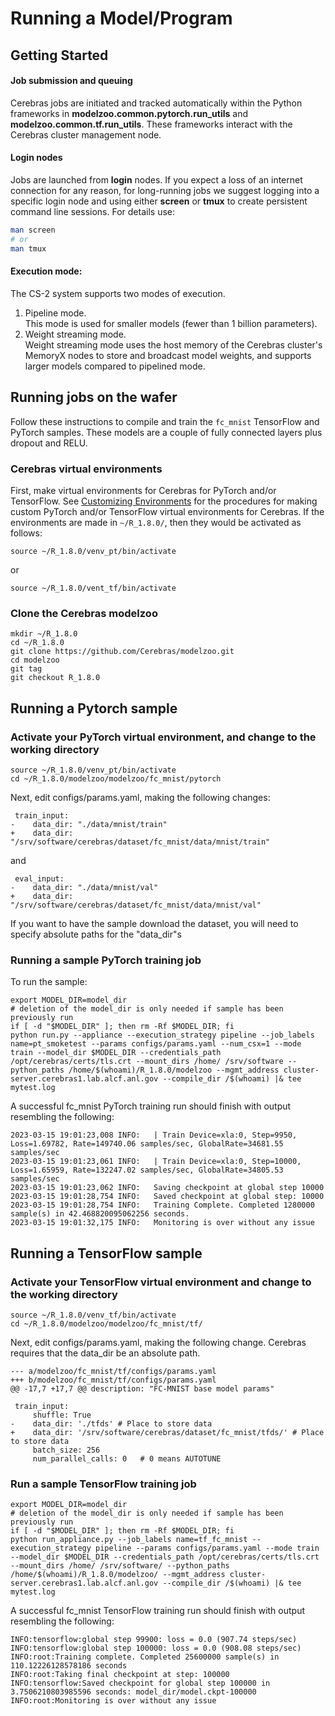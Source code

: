 # Running a Model/Program

## Getting Started

#### Job submission and queuing

Cerebras jobs are initiated and tracked automatically within the Python frameworks in **modelzoo.common.pytorch.run_utils** and **modelzoo.common.tf.run_utils**. These frameworks interact with the Cerebras cluster management node.

#### Login nodes

Jobs are launched from **login** nodes.
If you expect a loss of an internet connection for any reason, for long-running jobs we suggest logging into a specific login node and using either **screen** or **tmux** to create persistent command line sessions.  For details use:

```bash
man screen
# or
man tmux
```

#### Execution mode:

The CS-2 system supports two modes of execution.<br>
1. Pipeline mode.<br>
This mode is used for smaller models (fewer than 1 billion parameters). <br>
2. Weight streaming mode.<br>
Weight streaming mode uses the host memory of the Cerebras cluster's MemoryX nodes to store and broadcast model weights, and supports larger models compared to pipelined mode.<br>

## Running jobs on the wafer

Follow these instructions to compile and train the `fc_mnist` TensorFlow and PyTorch samples. These models are a couple of fully connected layers plus dropout and RELU. <br>

### Cerebras virtual environments
<!---
Read-only virtual environments for TensorFlow and PyTorch are available with

```console
source /srv/software/cerebras/venvs/venv_tf/bin/activate
```

or

```console
source /srv/software/cerebras/venvs/venv_pt/bin/activate
```

These are sufficient for running samples, but you may want to make your own virtual environment(s) for the installation of additional packages. <br>
See [Customizing Environments](./customizing-environment.md) for the procedures for making custom TensorFlow and PyTorch virtual environments for Cerebras.
--->
First, make virtual environments for Cerebras for PyTorch and/or TensorFlow.
See [Customizing Environments](./customizing-environment.md) for the procedures for making custom PyTorch and/or TensorFlow virtual environments for Cerebras.
If the environments are made in ```~/R_1.8.0/```, then they would be activated as follows:
```console
source ~/R_1.8.0/venv_pt/bin/activate
```
or
```console
source ~/R_1.8.0/vent_tf/bin/activate
```

### Clone the Cerebras modelzoo

```console
mkdir ~/R_1.8.0
cd ~/R_1.8.0
git clone https://github.com/Cerebras/modelzoo.git
cd modelzoo
git tag
git checkout R_1.8.0
```
## Running a Pytorch sample

### Activate your PyTorch virtual environment, and change to the working directory

```console
source ~/R_1.8.0/venv_pt/bin/activate
cd ~/R_1.8.0/modelzoo/modelzoo/fc_mnist/pytorch
```

Next, edit configs/params.yaml, making the following changes:

```text
 train_input:
-    data_dir: "./data/mnist/train"
+    data_dir: "/srv/software/cerebras/dataset/fc_mnist/data/mnist/train"
```

and

```text
 eval_input:
-    data_dir: "./data/mnist/val"
+    data_dir: "/srv/software/cerebras/dataset/fc_mnist/data/mnist/val"
```

If you want to have the sample download the dataset, you will need to specify absolute paths for the "data_dir"s

### Running a sample PyTorch training job

To run the sample:

```console
export MODEL_DIR=model_dir
# deletion of the model_dir is only needed if sample has been previously run
if [ -d "$MODEL_DIR" ]; then rm -Rf $MODEL_DIR; fi
python run.py --appliance --execution_strategy pipeline --job_labels name=pt_smoketest --params configs/params.yaml --num_csx=1 --mode train --model_dir $MODEL_DIR --credentials_path /opt/cerebras/certs/tls.crt --mount_dirs /home/ /srv/software --python_paths /home/$(whoami)/R_1.8.0/modelzoo --mgmt_address cluster-server.cerebras1.lab.alcf.anl.gov --compile_dir /$(whoami) |& tee mytest.log
```

A successful fc_mnist PyTorch training run should finish with output resembling the following:

```text
2023-03-15 19:01:23,008 INFO:   | Train Device=xla:0, Step=9950, Loss=1.69782, Rate=149740.06 samples/sec, GlobalRate=34681.55 samples/sec
2023-03-15 19:01:23,061 INFO:   | Train Device=xla:0, Step=10000, Loss=1.65959, Rate=132247.02 samples/sec, GlobalRate=34805.53 samples/sec
2023-03-15 19:01:23,062 INFO:   Saving checkpoint at global step 10000
2023-03-15 19:01:28,754 INFO:   Saved checkpoint at global step: 10000
2023-03-15 19:01:28,754 INFO:   Training Complete. Completed 1280000 sample(s) in 42.468820095062256 seconds.
2023-03-15 19:01:32,175 INFO:   Monitoring is over without any issue
```

## Running a TensorFlow sample

### Activate your TensorFlow virtual environment and change to the working directory

```console
source ~/R_1.8.0/venv_tf/bin/activate
cd ~/R_1.8.0/modelzoo/modelzoo/fc_mnist/tf/
```
<!---
or

```console
source /srv/software/cerebras/venvs/venv_tf/bin/activate
cd ~/R_1.8.0/modelzoo/modelzoo/fc_mnist/tf/
```
--->

Next, edit configs/params.yaml, making the following change. Cerebras requires that the data_dir be an absolute path.

```text
--- a/modelzoo/fc_mnist/tf/configs/params.yaml
+++ b/modelzoo/fc_mnist/tf/configs/params.yaml
@@ -17,7 +17,7 @@ description: "FC-MNIST base model params"

 train_input:
     shuffle: True
-    data_dir: './tfds' # Place to store data
+    data_dir: '/srv/software/cerebras/dataset/fc_mnist/tfds/' # Place to store data
     batch_size: 256
     num_parallel_calls: 0   # 0 means AUTOTUNE
```

### Run a sample TensorFlow training job

```console
export MODEL_DIR=model_dir
# deletion of the model_dir is only needed if sample has been previously run
if [ -d "$MODEL_DIR" ]; then rm -Rf $MODEL_DIR; fi
python run_appliance.py --job_labels name=tf_fc_mnist --execution_strategy pipeline --params configs/params.yaml --mode train --model_dir $MODEL_DIR --credentials_path /opt/cerebras/certs/tls.crt --mount_dirs /home/ /srv/software/ --python_paths /home/$(whoami)/R_1.8.0/modelzoo/ --mgmt_address cluster-server.cerebras1.lab.alcf.anl.gov --compile_dir /$(whoami) |& tee mytest.log
```

A successful fc_mnist TensorFlow training run should finish with output resembling the following:

```text
INFO:tensorflow:global step 99900: loss = 0.0 (907.74 steps/sec)
INFO:tensorflow:global step 100000: loss = 0.0 (908.08 steps/sec)
INFO:root:Training complete. Completed 25600000 sample(s) in 110.12226128578186 seconds
INFO:root:Taking final checkpoint at step: 100000
INFO:tensorflow:Saved checkpoint for global step 100000 in 3.7506210803985596 seconds: model_dir/model.ckpt-100000
INFO:root:Monitoring is over without any issue
```

